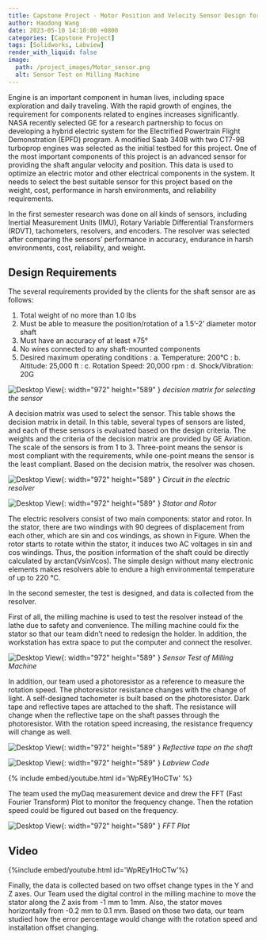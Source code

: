 ```yaml
---
title: Capstone Project - Motor Position and Velocity Sensor Design for GE Aviation
author: Haodong Wang
date: 2023-05-10 14:10:00 +0800
categories: [Capstone Project]
tags: [Solidworks, Labview]
render_with_liquid: false
image:
  path: /project_images/Motor_sensor.png
  alt: Sensor Test on Milling Machine
---
```



Engine is an important component in human lives, including space exploration and daily traveling. With the rapid growth of engines, the requirement for components related to engines increases significantly. NASA recently selected GE for a research partnership to focus on developing a hybrid electric system for the Electrified Powertrain Flight Demonstration (EPFD) program. A modified Saab 340B with two CT7-9B turboprop engines was selected as the initial testbed for this project. One of the most important components of this project is an advanced sensor for providing the shaft angular velocity and position. This data is used to optimize an electric motor and other electrical components in the system. It needs to select the best suitable sensor for this project based on the weight, cost, performance in harsh environments, and reliability requirements. 

In the first semester research was done on all kinds of sensors, including Inertial Measurement Units (IMU), Rotary Variable Differential Transformers (RDVT), tachometers, resolvers, and encoders. The resolver was selected after comparing the sensors’ performance in accuracy, endurance in harsh environments, cost, reliability, and weight. 

## Design Requirements 

The several requirements provided by the clients for the shaft sensor are as follows:

1. Total weight of no more than 1.0 lbs
2. Must be able to measure the position/rotation of a 1.5’-2’ diameter motor shaft
3. Must have an accuracy of at least ±75°
4. No wires connected to any shaft-mounted components
5. Desired maximum operating conditions
:  a. Temperature: 200°C
:  b. Altitude: 25,000 ft
:  c. Rotation Speed: 20,000 rpm
:  d. Shock/Vibration: 20G


![Desktop View](/project_images/capstone_project/Motor_Sensor1.png){: width="972" height="589" }
_decision matrix for selecting the sensor_

A decision matrix was used to select the sensor. This table shows the decision matrix in detail. In this table, several types of sensors are listed, and each of these sensors is evaluated based on the design criteria. The weights and the criteria of the decision matrix are provided by GE Aviation. The scale of the sensors is from 1 to 3. Three-point means the sensor is most compliant with the requirements, while one-point means the sensor is the least compliant. Based on the decision matrix, the resolver was chosen. 

![Desktop View](/project_images/capstone_project/circuit_resolver.png){: width="972" height="589" }
_Circuit in the electric resolver_

![Desktop View](/project_images/capstone_project/stator_rotor.png){: width="972" height="589" }
_Stator and Rotor_


The electric resolvers consist of two main components: stator and rotor. In the stator, there are two windings with 90 degrees of displacement from each other, which are sin and cos windings, as shown in Figure. When the rotor starts to rotate within the stator, it induces two AC voltages in sin and cos windings. Thus, the position information of the shaft could be directly calculated by arctan(VsinVcos). The simple design without many electronic elements makes resolvers able to endure a high environmental temperature of up to 220 °C. 


In the second semester, the test is designed, and data is collected from the resolver. 

First of all, the milling machine is used to test the resolver instead of the lathe due to safety and convenience. The milling machine could fix the stator so that our team didn’t need to redesign the holder. In addition, the workstation has extra space to put the computer and connect the resolver. 

![Desktop View](/project_images/Motor_sensor.png){: width="972" height="589" }
_Sensor Test of Milling Machine_


In addition, our team used a photoresistor as a reference to measure the rotation speed. The photoresistor resistance changes with the change of light. A self-designed tachometer is built based on the photoresistor. Dark tape and reflective tapes are attached to the shaft. The resistance will change when the reflective tape on the shaft passes through the photoresistor. With the rotation speed increasing, the resistance frequency will change as well. 

![Desktop View](/project_images/capstone_project/Reflective_tape_on_shaft.png){: width="972" height="589" }
_Reflective tape on the shaft_

![Desktop View](/project_images/capstone_project/Labview_code.png){: width="972" height="589" }
_Labview Code_


{% include embed/youtube.html id='WpREy1HoCTw' %}



The team used the myDaq measurement device and drew the FFT (Fast Fourier Transform) Plot to monitor the frequency change. Then the rotation speed could be figured out based on the frequency. 

![Desktop View](/project_images/capstone_project/FFT_plot.png){: width="972" height="589" }
_FFT Plot_

## Video

{%include embed/youtube.html id='WpREy1HoCTw'%}


Finally, the data is collected based on two offset change types in the Y and Z axes. Our Team used the digital control in the milling machine to move the stator along the Z axis from -1 mm to 1mm.  Also, the stator moves horizontally from -0.2 mm to 0.1 mm. Based on those two data, our team studied how the error percentage would change with the rotation speed and installation offset changing.
